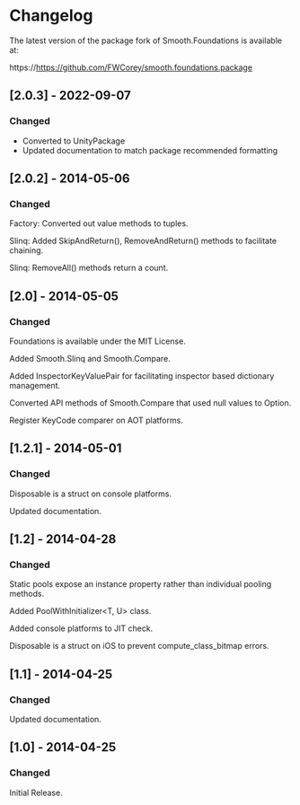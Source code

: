 # Changelog

The latest version of the package fork of Smooth.Foundations is available at:

https://https://github.com/FWCorey/smooth.foundations.package


## [2.0.3] - 2022-09-07
### Changed

- Converted to UnityPackage
- Updated documentation to match package recommended formatting

## [2.0.2] - 2014-05-06
### Changed

Factory: Converted out value methods to tuples.

Slinq: Added SkipAndReturn(), RemoveAndReturn() methods to facilitate chaining.

Slinq: RemoveAll() methods return a count.


## [2.0] - 2014-05-05
### Changed

Foundations is available under the MIT License.

Added Smooth.Slinq and Smooth.Compare.

Added InspectorKeyValuePair for facilitating inspector based dictionary management.

Converted API methods of Smooth.Compare that used null values to Option<T>.

Register KeyCode comparer on AOT platforms.


## [1.2.1] - 2014-05-01
### Changed

Disposable<T> is a struct on console platforms.

Updated documentation.


## [1.2] - 2014-04-28
### Changed

Static pools expose an instance property rather than individual pooling methods.

Added PoolWithInitializer<T, U> class.

Added console platforms to JIT check.

Disposable<T> is a struct on iOS to prevent compute_class_bitmap errors.


## [1.1] - 2014-04-25
### Changed

Updated documentation.


## [1.0] - 2014-04-25
### Changed

Initial Release.
